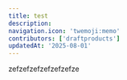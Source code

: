 ```yaml
---
title: test
description:
navigation.icon: 'twemoji:memo'
contributors: ['draftproducts']
updatedAt: '2025-08-01'
---
```


zefzefzefzefzefzefze